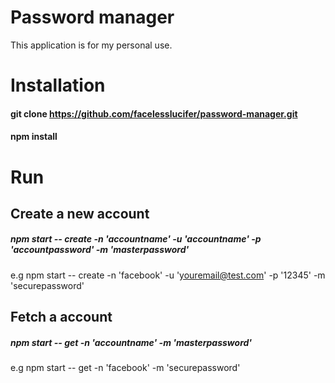 # Password manager
This application is for my personal use.

# Installation
#### git clone https://github.com/facelesslucifer/password-manager.git

#### npm install

# Run
## Create a new account
##### npm start -- create -n 'accountname' -u 'accountname' -p 'accountpassword' -m 'masterpassword'
e.g npm start -- create -n 'facebook' -u 'youremail@test.com' -p '12345' -m 'securepassword'

## Fetch a account
##### npm start -- get -n 'accountname' -m 'masterpassword'
e.g npm start -- get -n 'facebook' -m 'securepassword'
